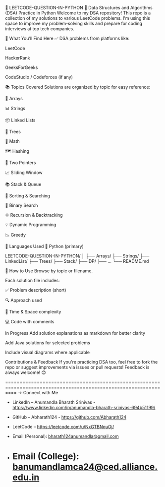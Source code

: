 📘 LEETCODE-QUESTION-IN-PYTHON
🚀 Data Structures and Algorithms (DSA) Practice in Python
Welcome to my DSA repository!
This repo is a collection of my solutions to various LeetCode problems. I'm using this space to improve my problem-solving skills and prepare for coding interviews at top tech companies.

🧠 What You’ll Find Here
✅ DSA problems from platforms like:

LeetCode

HackerRank

GeeksForGeeks

CodeStudio / Codeforces (if any)

📚 Topics Covered
Solutions are organized by topic for easy reference:

🔁 Arrays

📊 Strings

📦 Linked Lists

🌲 Trees

🧮 Math

🗺️ Hashing

📐 Two Pointers

📈 Sliding Window

📚 Stack & Queue

🔀 Sorting & Searching

🎯 Binary Search

♾️ Recursion & Backtracking

💡 Dynamic Programming

📉 Greedy

💬 Languages Used
🐍 Python (primary)

LEETCODE-QUESTION-IN-PYTHON/
│
├── Arrays/
├── Strings/
├── LinkedList/
├── Trees/
├── Stack/
├── DP/
├── ...
└── README.md

📌 How to Use
Browse by topic or filename.

Each solution file includes:

✅ Problem description (short)

🔍 Approach used

🧠 Time & Space complexity

💻 Code with comments

In Progress
Add solution explanations as markdown for better clarity

Add Java solutions for selected problems

Include visual diagrams where applicable

Contributions & Feedback
If you're practicing DSA too, feel free to fork the repo or suggest improvements via issues or pull requests!
Feedback is always welcome! 😊

================================================================================================================
-> Connect with Me

- LinkedIn – Anumandla Bharath Srinivas - https://www.linkedin.com/in/anumandla-bharath-srinivas-694b51199/

- GitHub – Abharath124 - https://github.com/Abharath124

- LeetCode – https://leetcode.com/u/NxGTBNquOj/

- Email (Personal): bharath124anumandla@gmail.com

- # Email (College): banumandlamca24@ced.alliance.edu.in
